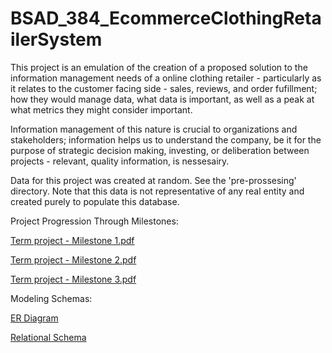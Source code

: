 # BSAD_384_EcommerceClothingRetailerSystem

This project is an emulation of the creation of a proposed solution to the information management needs 
of a online clothing retailer - particularly as it relates to the customer facing side - sales, reviews, 
and order fufillment; how they would manage data, what data is important, as well as a peak at what metrics 
they might consider important.

Information management of this nature is crucial to organizations and stakeholders; information helps 
us to understand the company, be it for the purpose of strategic decision making, investing, or deliberation between
projects - relevant, quality information, is nessesairy. 

Data for this project was created at random. See the 'pre-prossesing' directory. Note that this data is not 
representative of any real entity and created purely to populate this database.

Project Progression Through Milestones:

[Term project - Milestone 1.pdf](https://github.com/user-attachments/files/19449956/BSAD.384.Term.Assignment.-.Milestone.1.pdf)

[Term project - Milestone 2.pdf](https://github.com/user-attachments/files/19449922/Term.project.-.Milestone.2.pdf)

[Term project - Milestone 3.pdf](https://github.com/user-attachments/files/19450006/_Term.project.-.Milestone.3.pdf)

Modeling Schemas:

[ER Diagram](https://github.com/user-attachments/assets/b0fe691c-a069-4be1-8a24-fd6d8577001a)

[Relational Schema](https://github.com/user-attachments/assets/f35f715d-d43b-4074-bf0f-0ee2457f6411)




